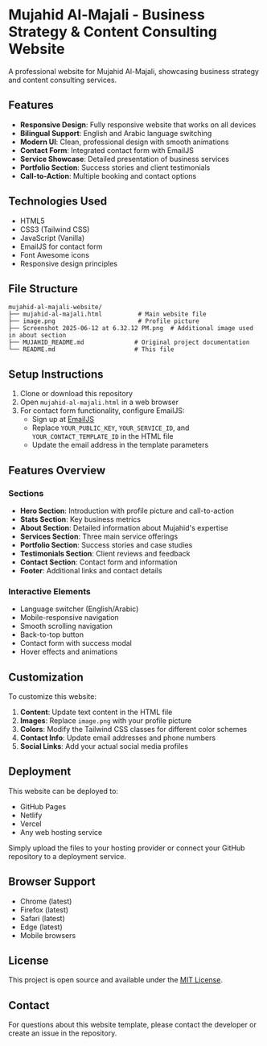 # Mujahid Al-Majali - Business Strategy & Content Consulting Website

A professional website for Mujahid Al-Majali, showcasing business strategy and content consulting services.

## Features

- **Responsive Design**: Fully responsive website that works on all devices
- **Bilingual Support**: English and Arabic language switching
- **Modern UI**: Clean, professional design with smooth animations
- **Contact Form**: Integrated contact form with EmailJS
- **Service Showcase**: Detailed presentation of business services
- **Portfolio Section**: Success stories and client testimonials
- **Call-to-Action**: Multiple booking and contact options

## Technologies Used

- HTML5
- CSS3 (Tailwind CSS)
- JavaScript (Vanilla)
- EmailJS for contact form
- Font Awesome icons
- Responsive design principles

## File Structure

```
mujahid-al-majali-website/
├── mujahid-al-majali.html          # Main website file
├── image.png                       # Profile picture
├── Screenshot 2025-06-12 at 6.32.12 PM.png  # Additional image used in about section
├── MUJAHID_README.md              # Original project documentation
└── README.md                      # This file
```

## Setup Instructions

1. Clone or download this repository
2. Open `mujahid-al-majali.html` in a web browser
3. For contact form functionality, configure EmailJS:
   - Sign up at [EmailJS](https://www.emailjs.com/)
   - Replace `YOUR_PUBLIC_KEY`, `YOUR_SERVICE_ID`, and `YOUR_CONTACT_TEMPLATE_ID` in the HTML file
   - Update the email address in the template parameters

## Features Overview

### Sections
- **Hero Section**: Introduction with profile picture and call-to-action
- **Stats Section**: Key business metrics
- **About Section**: Detailed information about Mujahid's expertise
- **Services Section**: Three main service offerings
- **Portfolio Section**: Success stories and case studies
- **Testimonials Section**: Client reviews and feedback
- **Contact Section**: Contact form and information
- **Footer**: Additional links and contact details

### Interactive Elements
- Language switcher (English/Arabic)
- Mobile-responsive navigation
- Smooth scrolling navigation
- Back-to-top button
- Contact form with success modal
- Hover effects and animations

## Customization

To customize this website:

1. **Content**: Update text content in the HTML file
2. **Images**: Replace `image.png` with your profile picture
3. **Colors**: Modify the Tailwind CSS classes for different color schemes
4. **Contact Info**: Update email addresses and phone numbers
5. **Social Links**: Add your actual social media profiles

## Deployment

This website can be deployed to:
- GitHub Pages
- Netlify
- Vercel
- Any web hosting service

Simply upload the files to your hosting provider or connect your GitHub repository to a deployment service.

## Browser Support

- Chrome (latest)
- Firefox (latest)
- Safari (latest)
- Edge (latest)
- Mobile browsers

## License

This project is open source and available under the [MIT License](LICENSE).

## Contact

For questions about this website template, please contact the developer or create an issue in the repository.